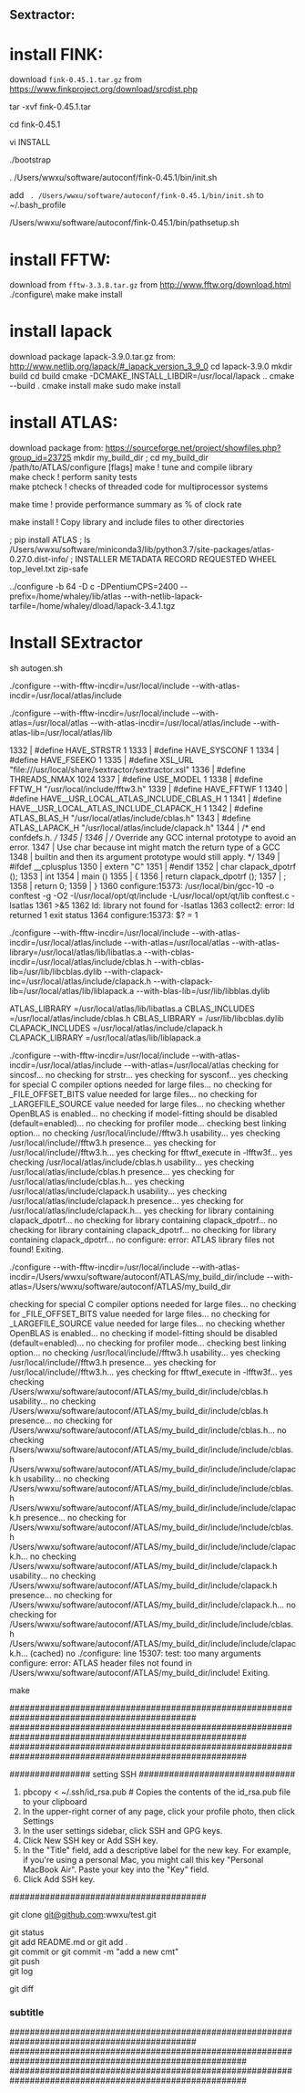## Sextractor: 

# install FINK: 

download `fink-0.45.1.tar.gz` from https://www.finkproject.org/download/srcdist.php

tar -xvf fink-0.45.1.tar 

cd fink-0.45.1

vi INSTALL

./bootstrap 

. /Users/wwxu/software/autoconf/fink-0.45.1/bin/init.sh

add ` . /Users/wwxu/software/autoconf/fink-0.45.1/bin/init.sh` to ~/.bash_profile

/Users/wwxu/software/autoconf/fink-0.45.1/bin/pathsetup.sh

# install FFTW: 
download from `fftw-3.3.8.tar.gz` from http://www.fftw.org/download.html
./configure\\
make
make install

# install lapack 
download package lapack-3.9.0.tar.gz from: http://www.netlib.org/lapack/#_lapack_version_3_9_0
cd lapack-3.9.0 
mkdir build
cd build
cmake -DCMAKE_INSTALL_LIBDIR=/usr/local/lapack  ..
cmake --build .
cmake install
make
sudo make install

# install ATLAS:
download package from:  https://sourceforge.net/project/showfiles.php?group_id=23725
   mkdir my_build_dir ; cd my_build_dir
   /path/to/ATLAS/configure [flags]
   make              ! tune and compile library   
   make check        ! perform sanity tests   
   make ptcheck      ! checks of threaded code for multiprocessor systems
   
   make time         ! provide performance summary as % of clock rate
   
   make install      ! Copy library and include files to other directories

; pip install ATLAS
; ls  /Users/wwxu/software/miniconda3/lib/python3.7/site-packages/atlas-0.27.0.dist-info/
; INSTALLER  METADATA  RECORD  REQUESTED  WHEEL  top_level.txt  zip-safe

../configure -b 64 -D c -DPentiumCPS=2400 --prefix=/home/whaley/lib/atlas --with-netlib-lapack-tarfile=/home/whaley/dload/lapack-3.4.1.tgz



# Install SExtractor 
   sh autogen.sh
   
   ./configure --with-fftw-incdir=/usr/local/include --with-atlas-incdir=/usr/local/atlas/include
   
   ./configure --with-fftw-incdir=/usr/local/include --with-atlas=/usr/local/atlas --with-atlas-incdir=/usr/local/atlas/include --with-atlas-lib=/usr/local/atlas/lib
   
   
   1332 | #define HAVE_STRSTR 1
1333 | #define HAVE_SYSCONF 1
1334 | #define HAVE_FSEEKO 1
1335 | #define XSL_URL "file:///usr/local/share/sextractor/sextractor.xsl"
1336 | #define THREADS_NMAX 1024
1337 | #define USE_MODEL 1
1338 | #define FFTW_H "/usr/local/include/fftw3.h"
1339 | #define HAVE_FFTWF 1
1340 | #define HAVE__USR_LOCAL_ATLAS_INCLUDE_CBLAS_H 1
1341 | #define HAVE__USR_LOCAL_ATLAS_INCLUDE_CLAPACK_H 1
1342 | #define ATLAS_BLAS_H "/usr/local/atlas/include/cblas.h"
1343 | #define ATLAS_LAPACK_H "/usr/local/atlas/include/clapack.h"
1344 | /* end confdefs.h.  */
1345 |
1346 | /* Override any GCC internal prototype to avoid an error.
1347 |    Use char because int might match the return type of a GCC
1348 |    builtin and then its argument prototype would still apply.  */
1349 | #ifdef __cplusplus
1350 | extern "C"
1351 | #endif
1352 | char clapack_dpotrf ();
1353 | int
1354 | main ()
1355 | {
1356 | return clapack_dpotrf ();
1357 |   ;
1358 |   return 0;
1359 | }
1360 configure:15373: /usr/local/bin/gcc-10 -o conftest -g -O2 -I/usr/local/opt/qt/include -L/usr/local/opt/qt/lib conftest.c -lsatlas
1361     >&5
1362 ld: library not found for -lsatlas
1363 collect2: error: ld returned 1 exit status
1364 configure:15373: $? = 1

   
   
   
   
   
   
   
   
   
   
   
   
   
   
   ./configure --with-fftw-incdir=/usr/local/include --with-atlas-incdir=/usr/local/atlas/include --with-atlas=/usr/local/atlas --with-atlas-library=/usr/local/atlas/lib/libatlas.a --with-cblas-incdir=/usr/local/atlas/include/cblas.h --with-cblas-lib=/usr/lib/libcblas.dylib --with-clapack-inc=/usr/local/atlas/include/clapack.h --with-clapack-lib=/usr/local/atlas/lib/liblapack.a  --with-blas-lib=/usr/lib/libblas.dylib 

   
ATLAS_LIBRARY =/usr/local/atlas/lib/libatlas.a
CBLAS_INCLUDES =/usr/local/atlas/include/cblas.h
CBLAS_LIBRARY = /usr/lib/libcblas.dylib
CLAPACK_INCLUDES =/usr/local/atlas/include/clapack.h
CLAPACK_LIBRARY =/usr/local/atlas/lib/liblapack.a
   
   ./configure --with-fftw-incdir=/usr/local/include --with-atlas-incdir=/usr/local/atlas/include --with-atlas=/usr/local/atlas
checking for sincosf... no
checking for strstr... yes
checking for sysconf... yes
checking for special C compiler options needed for large files... no
checking for _FILE_OFFSET_BITS value needed for large files... no
checking for _LARGEFILE_SOURCE value needed for large files... no
checking whether OpenBLAS is enabled... no
checking if model-fitting should be disabled (default=enabled)... no
checking for profiler mode... checking best linking option... no
checking /usr/local/include//fftw3.h usability... yes
checking /usr/local/include//fftw3.h presence... yes
checking for /usr/local/include//fftw3.h... yes
checking for fftwf_execute in -lfftw3f... yes
checking /usr/local/atlas/include/cblas.h usability... yes
checking /usr/local/atlas/include/cblas.h presence... yes
checking for /usr/local/atlas/include/cblas.h... yes
checking /usr/local/atlas/include/clapack.h usability... yes
checking /usr/local/atlas/include/clapack.h presence... yes
checking for /usr/local/atlas/include/clapack.h... yes
checking for library containing clapack_dpotrf... no
checking for library containing clapack_dpotrf... no
checking for library containing clapack_dpotrf... no
checking for library containing clapack_dpotrf... no
configure: error: ATLAS library files not found! Exiting.

./configure --with-fftw-incdir=/usr/local/include --with-atlas-incdir=/Users/wwxu/software/autoconf/ATLAS/my_build_dir/include --with-atlas=/Users/wwxu/software/autoconf/ATLAS/my_build_dir

checking for special C compiler options needed for large files... no
checking for _FILE_OFFSET_BITS value needed for large files... no
checking for _LARGEFILE_SOURCE value needed for large files... no
checking whether OpenBLAS is enabled... no
checking if model-fitting should be disabled (default=enabled)... no
checking for profiler mode... checking best linking option... no
checking /usr/local/include//fftw3.h usability... yes
checking /usr/local/include//fftw3.h presence... yes
checking for /usr/local/include//fftw3.h... yes
checking for fftwf_execute in -lfftw3f... yes
checking /Users/wwxu/software/autoconf/ATLAS/my_build_dir/include/cblas.h usability... no
checking /Users/wwxu/software/autoconf/ATLAS/my_build_dir/include/cblas.h presence... no
checking for /Users/wwxu/software/autoconf/ATLAS/my_build_dir/include/cblas.h... no
checking /Users/wwxu/software/autoconf/ATLAS/my_build_dir/include/include/cblas.h /Users/wwxu/software/autoconf/ATLAS/my_build_dir/include/include/clapack.h usability... no
checking /Users/wwxu/software/autoconf/ATLAS/my_build_dir/include/include/cblas.h /Users/wwxu/software/autoconf/ATLAS/my_build_dir/include/include/clapack.h presence... no
checking for /Users/wwxu/software/autoconf/ATLAS/my_build_dir/include/include/cblas.h /Users/wwxu/software/autoconf/ATLAS/my_build_dir/include/include/clapack.h... no
checking /Users/wwxu/software/autoconf/ATLAS/my_build_dir/include/clapack.h usability... no
checking /Users/wwxu/software/autoconf/ATLAS/my_build_dir/include/clapack.h presence... no
checking for /Users/wwxu/software/autoconf/ATLAS/my_build_dir/include/clapack.h... no
checking for /Users/wwxu/software/autoconf/ATLAS/my_build_dir/include/include/cblas.h /Users/wwxu/software/autoconf/ATLAS/my_build_dir/include/include/clapack.h... (cached) no
./configure: line 15307: test: too many arguments
configure: error: ATLAS header files not found in /Users/wwxu/software/autoconf/ATLAS/my_build_dir/include! Exiting.

   make 



#############################################################################################
#######################################################################################################
#######################################################################################################

################ setting SSH ###############################
1. pbcopy < ~/.ssh/id_rsa.pub # Copies the contents of the id_rsa.pub file to your clipboard
2. In the upper-right corner of any page, click your profile photo, then click Settings
3. In the user settings sidebar, click SSH and GPG keys.
4. Click New SSH key or Add SSH key.
5. In the "Title" field, add a descriptive label for the new key. For example, if you're using a personal Mac, you might call this key "Personal MacBook Air".
Paste your key into the "Key" field.
6. Click Add SSH key.

#######################################

git clone git@github.com:wwxu/test.git

git status  
git add README.md or git add .  
git commit or git commit -m "add a new cmt"   
git push  
git log  

git diff

### subtitle

#############################################################################################
#######################################################################################################
#######################################################################################################
